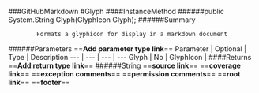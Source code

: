 ###GitHubMarkdown
#Glyph
####InstanceMethod
######public System.String Glyph(GlyphIcon Glyph);
######Summary

            Formats a glyphicon for display in a markdown document
            
######Parameters
==__Add parameter type link__==
Parameter | Optional | Type | Description
 ---  |  ---  |  ---  |  --- 
Glyph | No | GlyphIcon | 
####Returns
==__Add return type link__==
######String
==__source link__==
==__coverage link__==
==__exception comments__==
==__permission comments__==
==__root link__==
==__footer__==
